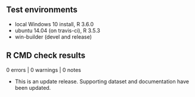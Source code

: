 ## Test environments
* local Windows 10 install, R 3.6.0
* ubuntu 14.04 (on travis-ci), R 3.5.3
* win-builder (devel and release)

## R CMD check results

0 errors | 0 warnings | 0 notes

* This is an update release. Supporting dataset and documentation have been updated.
